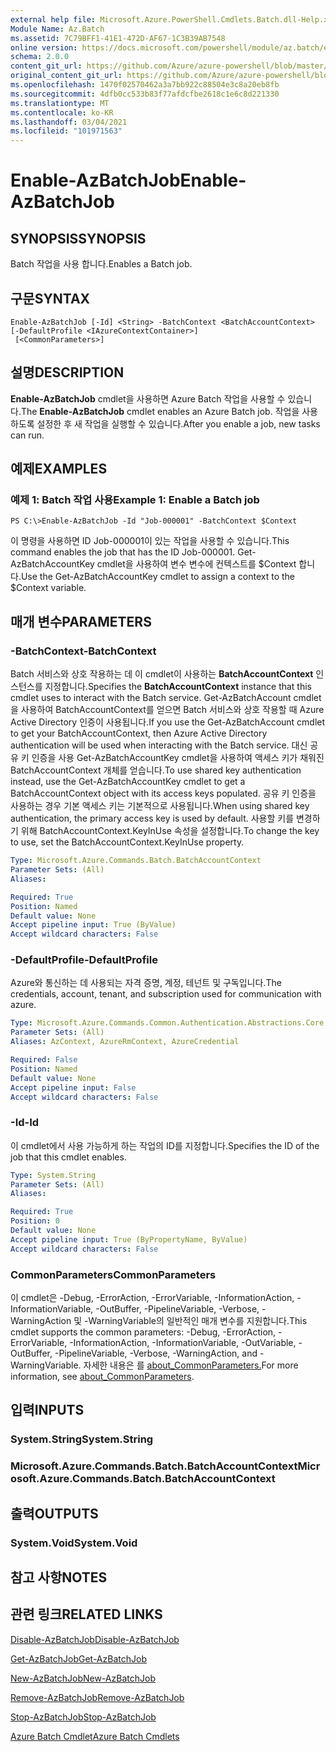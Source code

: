 ```yaml
---
external help file: Microsoft.Azure.PowerShell.Cmdlets.Batch.dll-Help.xml
Module Name: Az.Batch
ms.assetid: 7C79BFF1-41E1-472D-AF67-1C3B39AB7548
online version: https://docs.microsoft.com/powershell/module/az.batch/enable-azbatchjob
schema: 2.0.0
content_git_url: https://github.com/Azure/azure-powershell/blob/master/src/Batch/Batch/help/Enable-AzBatchJob.md
original_content_git_url: https://github.com/Azure/azure-powershell/blob/master/src/Batch/Batch/help/Enable-AzBatchJob.md
ms.openlocfilehash: 1470f02570462a3a7bb922c88504e3c8a20eb8fb
ms.sourcegitcommit: 4dfb0cc533b83f77afdcfbe2618c1e6c8d221330
ms.translationtype: MT
ms.contentlocale: ko-KR
ms.lasthandoff: 03/04/2021
ms.locfileid: "101971563"
---
```

# <span data-ttu-id="571c1-101">Enable-AzBatchJob</span><span class="sxs-lookup"><span data-stu-id="571c1-101">Enable-AzBatchJob</span></span>

## <span data-ttu-id="571c1-102">SYNOPSIS</span><span class="sxs-lookup"><span data-stu-id="571c1-102">SYNOPSIS</span></span>
<span data-ttu-id="571c1-103">Batch 작업을 사용 합니다.</span><span class="sxs-lookup"><span data-stu-id="571c1-103">Enables a Batch job.</span></span>

## <span data-ttu-id="571c1-104">구문</span><span class="sxs-lookup"><span data-stu-id="571c1-104">SYNTAX</span></span>

```
Enable-AzBatchJob [-Id] <String> -BatchContext <BatchAccountContext> [-DefaultProfile <IAzureContextContainer>]
 [<CommonParameters>]
```

## <span data-ttu-id="571c1-105">설명</span><span class="sxs-lookup"><span data-stu-id="571c1-105">DESCRIPTION</span></span>
<span data-ttu-id="571c1-106">**Enable-AzBatchJob** cmdlet을 사용하면 Azure Batch 작업을 사용할 수 있습니다.</span><span class="sxs-lookup"><span data-stu-id="571c1-106">The **Enable-AzBatchJob** cmdlet enables an Azure Batch job.</span></span>
<span data-ttu-id="571c1-107">작업을 사용하도록 설정한 후 새 작업을 실행할 수 있습니다.</span><span class="sxs-lookup"><span data-stu-id="571c1-107">After you enable a job, new tasks can run.</span></span>

## <span data-ttu-id="571c1-108">예제</span><span class="sxs-lookup"><span data-stu-id="571c1-108">EXAMPLES</span></span>

### <span data-ttu-id="571c1-109">예제 1: Batch 작업 사용</span><span class="sxs-lookup"><span data-stu-id="571c1-109">Example 1: Enable a Batch job</span></span>
```
PS C:\>Enable-AzBatchJob -Id "Job-000001" -BatchContext $Context
```

<span data-ttu-id="571c1-110">이 명령을 사용하면 ID Job-000001이 있는 작업을 사용할 수 있습니다.</span><span class="sxs-lookup"><span data-stu-id="571c1-110">This command enables the job that has the ID Job-000001.</span></span>
<span data-ttu-id="571c1-111">Get-AzBatchAccountKey cmdlet을 사용하여 변수 변수에 컨텍스트를 $Context 합니다.</span><span class="sxs-lookup"><span data-stu-id="571c1-111">Use the Get-AzBatchAccountKey cmdlet to assign a context to the $Context variable.</span></span>

## <span data-ttu-id="571c1-112">매개 변수</span><span class="sxs-lookup"><span data-stu-id="571c1-112">PARAMETERS</span></span>

### <span data-ttu-id="571c1-113">-BatchContext</span><span class="sxs-lookup"><span data-stu-id="571c1-113">-BatchContext</span></span>
<span data-ttu-id="571c1-114">Batch 서비스와 상호 작용하는 데 이 cmdlet이 사용하는 **BatchAccountContext** 인스턴스를 지정합니다.</span><span class="sxs-lookup"><span data-stu-id="571c1-114">Specifies the **BatchAccountContext** instance that this cmdlet uses to interact with the Batch service.</span></span>
<span data-ttu-id="571c1-115">Get-AzBatchAccount cmdlet을 사용하여 BatchAccountContext를 얻으면 Batch 서비스와 상호 작용할 때 Azure Active Directory 인증이 사용됩니다.</span><span class="sxs-lookup"><span data-stu-id="571c1-115">If you use the Get-AzBatchAccount cmdlet to get your BatchAccountContext, then Azure Active Directory authentication will be used when interacting with the Batch service.</span></span> <span data-ttu-id="571c1-116">대신 공유 키 인증을 사용 Get-AzBatchAccountKey cmdlet을 사용하여 액세스 키가 채워진 BatchAccountContext 개체를 얻습니다.</span><span class="sxs-lookup"><span data-stu-id="571c1-116">To use shared key authentication instead, use the Get-AzBatchAccountKey cmdlet to get a BatchAccountContext object with its access keys populated.</span></span> <span data-ttu-id="571c1-117">공유 키 인증을 사용하는 경우 기본 액세스 키는 기본적으로 사용됩니다.</span><span class="sxs-lookup"><span data-stu-id="571c1-117">When using shared key authentication, the primary access key is used by default.</span></span> <span data-ttu-id="571c1-118">사용할 키를 변경하기 위해 BatchAccountContext.KeyInUse 속성을 설정합니다.</span><span class="sxs-lookup"><span data-stu-id="571c1-118">To change the key to use, set the BatchAccountContext.KeyInUse property.</span></span>

```yaml
Type: Microsoft.Azure.Commands.Batch.BatchAccountContext
Parameter Sets: (All)
Aliases:

Required: True
Position: Named
Default value: None
Accept pipeline input: True (ByValue)
Accept wildcard characters: False
```

### <span data-ttu-id="571c1-119">-DefaultProfile</span><span class="sxs-lookup"><span data-stu-id="571c1-119">-DefaultProfile</span></span>
<span data-ttu-id="571c1-120">Azure와 통신하는 데 사용되는 자격 증명, 계정, 테넌트 및 구독입니다.</span><span class="sxs-lookup"><span data-stu-id="571c1-120">The credentials, account, tenant, and subscription used for communication with azure.</span></span>

```yaml
Type: Microsoft.Azure.Commands.Common.Authentication.Abstractions.Core.IAzureContextContainer
Parameter Sets: (All)
Aliases: AzContext, AzureRmContext, AzureCredential

Required: False
Position: Named
Default value: None
Accept pipeline input: False
Accept wildcard characters: False
```

### <span data-ttu-id="571c1-121">-Id</span><span class="sxs-lookup"><span data-stu-id="571c1-121">-Id</span></span>
<span data-ttu-id="571c1-122">이 cmdlet에서 사용 가능하게 하는 작업의 ID를 지정합니다.</span><span class="sxs-lookup"><span data-stu-id="571c1-122">Specifies the ID of the job that this cmdlet enables.</span></span>

```yaml
Type: System.String
Parameter Sets: (All)
Aliases:

Required: True
Position: 0
Default value: None
Accept pipeline input: True (ByPropertyName, ByValue)
Accept wildcard characters: False
```

### <span data-ttu-id="571c1-123">CommonParameters</span><span class="sxs-lookup"><span data-stu-id="571c1-123">CommonParameters</span></span>
<span data-ttu-id="571c1-124">이 cmdlet은 -Debug, -ErrorAction, -ErrorVariable, -InformationAction, -InformationVariable, -OutBuffer, -PipelineVariable, -Verbose, -WarningAction 및 -WarningVariable의 일반적인 매개 변수를 지원합니다.</span><span class="sxs-lookup"><span data-stu-id="571c1-124">This cmdlet supports the common parameters: -Debug, -ErrorAction, -ErrorVariable, -InformationAction, -InformationVariable, -OutVariable, -OutBuffer, -PipelineVariable, -Verbose, -WarningAction, and -WarningVariable.</span></span> <span data-ttu-id="571c1-125">자세한 내용은 를 [about_CommonParameters.](http://go.microsoft.com/fwlink/?LinkID=113216)</span><span class="sxs-lookup"><span data-stu-id="571c1-125">For more information, see [about_CommonParameters](http://go.microsoft.com/fwlink/?LinkID=113216).</span></span>

## <span data-ttu-id="571c1-126">입력</span><span class="sxs-lookup"><span data-stu-id="571c1-126">INPUTS</span></span>

### <span data-ttu-id="571c1-127">System.String</span><span class="sxs-lookup"><span data-stu-id="571c1-127">System.String</span></span>

### <span data-ttu-id="571c1-128">Microsoft.Azure.Commands.Batch.BatchAccountContext</span><span class="sxs-lookup"><span data-stu-id="571c1-128">Microsoft.Azure.Commands.Batch.BatchAccountContext</span></span>

## <span data-ttu-id="571c1-129">출력</span><span class="sxs-lookup"><span data-stu-id="571c1-129">OUTPUTS</span></span>

### <span data-ttu-id="571c1-130">System.Void</span><span class="sxs-lookup"><span data-stu-id="571c1-130">System.Void</span></span>

## <span data-ttu-id="571c1-131">참고 사항</span><span class="sxs-lookup"><span data-stu-id="571c1-131">NOTES</span></span>

## <span data-ttu-id="571c1-132">관련 링크</span><span class="sxs-lookup"><span data-stu-id="571c1-132">RELATED LINKS</span></span>

[<span data-ttu-id="571c1-133">Disable-AzBatchJob</span><span class="sxs-lookup"><span data-stu-id="571c1-133">Disable-AzBatchJob</span></span>](./Disable-AzBatchJob.md)

[<span data-ttu-id="571c1-134">Get-AzBatchJob</span><span class="sxs-lookup"><span data-stu-id="571c1-134">Get-AzBatchJob</span></span>](./Get-AzBatchJob.md)

[<span data-ttu-id="571c1-135">New-AzBatchJob</span><span class="sxs-lookup"><span data-stu-id="571c1-135">New-AzBatchJob</span></span>](./New-AzBatchJob.md)

[<span data-ttu-id="571c1-136">Remove-AzBatchJob</span><span class="sxs-lookup"><span data-stu-id="571c1-136">Remove-AzBatchJob</span></span>](./Remove-AzBatchJob.md)

[<span data-ttu-id="571c1-137">Stop-AzBatchJob</span><span class="sxs-lookup"><span data-stu-id="571c1-137">Stop-AzBatchJob</span></span>](./Stop-AzBatchJob.md)

[<span data-ttu-id="571c1-138">Azure Batch Cmdlet</span><span class="sxs-lookup"><span data-stu-id="571c1-138">Azure Batch Cmdlets</span></span>](/powershell/module/Az.Batch/)
